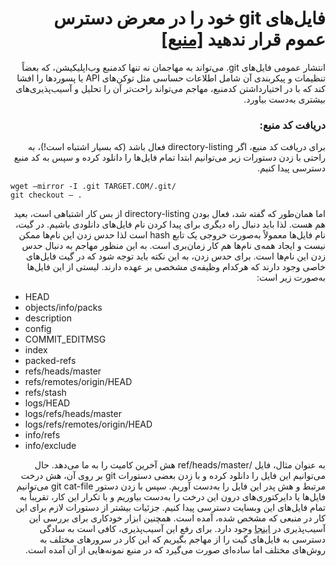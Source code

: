 
<div dir="rtl" align="right">
<h1 dir="rtl" align="right">
فایل‌های git  خود را در معرض دسترس عموم قرار ندهید <a href="https://en.internetwache.org/dont-publicly-expose-git-or-how-we-downloaded-your-websites-sourcecode-an-analysis-of-alexas-1m-28-07-2015/">[منبع]</a></h1>


انتشار عمومی فایل‌های git. می‌تواند به مهاجمان نه تنها کدمنبع وب‌اپلیکیشن، که بعضاً تنظیمات و پیکربندی آن شامل اطلاعات حساسی مثل توکن‌های API یا پسوردها را افشا کند که با در اختیارداشتن کدمنبع، مهاجم می‌تواند راحت‌تر آن را تحلیل و آسیب‌پذیری‌های بیشتری به‌دست بیاورد.
<h3>
دریافت کد منبع:
</h3>
برای دریافت کد منبع، اگر directory-listing فعال باشد (که بسیار اشتباه است!)، به راحتی با زدن دستورات زیر می‌توانیم ابتدا تمام فایل‌ها را دانلود کرده و سپس به کد منبع دسترسی پیدا کنیم.
<br>
</div>


```
wget —mirror -I .git TARGET.COM/.git/
git checkout — .
```

<div dir="rtl" align="right">

اما همان‌طور که گفته شد، فعال بودن directory-listing از بس کار اشتباهی است، بعید هم هست. لذا باید دنبال راه دیگری برای پیدا کردن نام فایل‌های دانلودی باشیم. در گیت، نام فایل‌ها معمولاً به‌صورت خروجی یک تابع hash است لذا حدس زدن این نام‌ها ممکن نیست و ایجاد همه‌ی نام‌ها هم کار زمان‌بری است. به این منظور مهاجم به دنبال حدس زدن این نام‌ها است. برای حدس زدن، به این نکته باید توجه شود که در گیت فایل‌های خاصی وجود دارند که هرکدام وظیفه‌ی مشخصی بر عهده دارند. لیستی از این فایل‌ها به‌صورت زیر است:
</div>


   * HEAD
   * objects/info/packs
   * description
   * config
   * COMMIT_EDITMSG
   * index
   * packed-refs
   * refs/heads/master
   * refs/remotes/origin/HEAD
   * refs/stash
   * logs/HEAD
   * logs/refs/heads/master
   * logs/refs/remotes/origin/HEAD
   * info/refs
   * info/exclude


<div dir="rtl" align="right">
به عنوان مثال، فایل 
/ref/heads/master
هش آخرین کامیت را به ما می‌دهد. حال می‌توانیم این فایل را دانلود کرده و با زدن بعضی دستورات git بر روی آن، هش درخت مرتبط و هش پدر این فایل را به‌دست آوریم. سپس با زدن دستور git cat-file می‌توانیم فایل‌ها یا دایرکتوری‌های درون این درخت را به‌دست بیاوریم و با تکرار این کار، تقریباً به تمام فایل‌های این وبسایت دسترسی پیدا کنیم.
جزئیات بیشتر از دستورات لازم برای این کار در منبعی که مشخص شده، آمده است.
همچنین ابزار خودکاری برای بررسی این آسیب‌پذیری در <a href="https://github.com/internetwache/GitTools">اینجا</a> وجود دارد.
برای رفع این آسیب‌پذیری، کافی است به سادگی دسترسی به فایل‌های گیت را از مهاجم بگیریم که این کار در سرور‌های مختلف به روش‌های مختلف اما ساده‌ای صورت می‌گیرد که در منبع نمونه‌هایی از آن آمده است.
</div>
